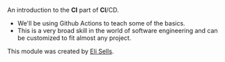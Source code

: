 An introduction to the **CI** part of **CI**/CD.
- We'll be using Github Actions to teach some of the basics.
- This is a very broad skill in the world of software engineering and can be customized to fit almost any project.

This module was created by [Eli Sells](https://github.com/ETSells).